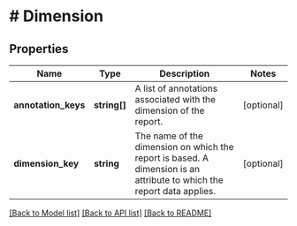 # # Dimension

## Properties

Name | Type | Description | Notes
------------ | ------------- | ------------- | -------------
**annotation_keys** | **string[]** | A list of annotations associated with the dimension of the report. | [optional]
**dimension_key** | **string** | The name of the dimension on which the report is based. A dimension is an attribute to which the report data applies. | [optional]

[[Back to Model list]](../../README.md#models) [[Back to API list]](../../README.md#endpoints) [[Back to README]](../../README.md)
